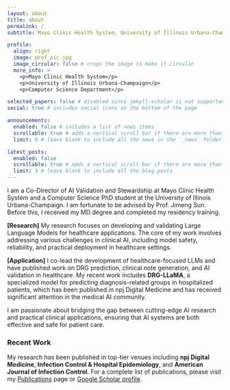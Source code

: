 ```yaml
---
layout: about
title: about
permalink: /
subtitle: Mayo Clinic Health System, University of Illinois Urbana-Champaign | <em>Co-Director of AI Validation and Stewardship | CS PhD Student</em> | wang.hanyin@mayo.edu

profile:
  align: right
  image: prof_pic.jpg
  image_circular: false # crops the image to make it circular
  more_info: >
    <p>Mayo Clinic Health System</p>
    <p>University of Illinois Urbana-Champaign</p>
    <p>Computer Science Department</p>

selected_papers: false # disabled since jekyll-scholar is not supported on GitHub Pages
social: true # includes social icons at the bottom of the page

announcements:
  enabled: false # includes a list of news items
  scrollable: true # adds a vertical scroll bar if there are more than 3 news items
  limit: 5 # leave blank to include all the news in the `_news` folder

latest_posts:
  enabled: false
  scrollable: true # adds a vertical scroll bar if there are more than 3 new posts items
  limit: 3 # leave blank to include all the blog posts
---
```


I am a Co-Director of AI Validation and Stewardship at Mayo Clinic Health System and a Computer Science PhD student at the University of Illinois Urbana-Champaign. I am fortunate to be advised by Prof. Jimeng Sun. Before this, I received my MD degree and completed my residency training.

**[Research]** My research focuses on developing and validating Large Language Models for healthcare applications. The core of my work involves addressing various challenges in clinical AI, including model safety, reliability, and practical deployment in healthcare settings.

**[Application]** I co-lead the development of healthcare-focused LLMs and have published work on DRG prediction, clinical note generation, and AI validation in healthcare. My recent work includes **DRG-LLaMA**, a specialized model for predicting diagnosis-related groups in hospitalized patients, which has been published in npj Digital Medicine and has received significant attention in the medical AI community.

I am passionate about bridging the gap between cutting-edge AI research and practical clinical applications, ensuring that AI systems are both effective and safe for patient care.

### Recent Work

My research has been published in top-tier venues including **npj Digital Medicine**, **Infection Control & Hospital Epidemiology**, and **American Journal of Infection Control**. For a complete list of publications, please visit my [Publications](/publications/) page or [Google Scholar profile](https://scholar.google.com/citations?user=JJPe5XcAAAAJ&hl=en).

